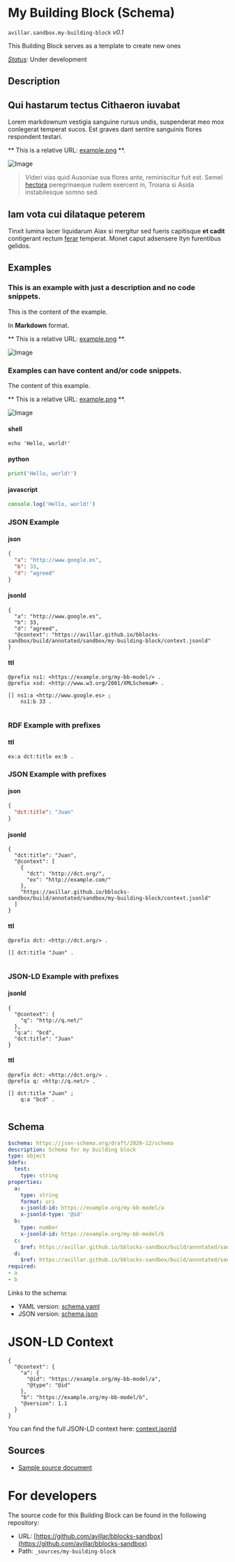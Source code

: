 
# My Building Block (Schema)

`avillar.sandbox.my-building-block` *v0.1*

This Building Block serves as a template to create new ones

[*Status*](http://www.opengis.net/def/status): Under development

## Description

## Qui hastarum tectus Cithaeron iuvabat

Lorem markdownum vestigia sanguine rursus undis, suspenderat meo mox conlegerat
temperat sucos. Est graves dant sentire sanguinis flores respondent testari.

** This is a relative URL: [example.png](assets/example.png) **.

![Image](assets/example.png)

> Videri vias quid Ausoniae sua flores ante, reminiscitur fuit est. Semel
> [hectora](http://silvaque.org/) peregrinaeque rudem exercent in, Troiana si
> Asida instabilesque somno sed.

## Iam vota cui dilataque peterem

Tinxit lumina lacer liquidarum Aiax si mergitur sed fueris capitisque **et
cadit** contigerant rectum [ferar](http://prosternit.com/quoque.html) temperat.
Monet caput adsensere Ityn furentibus gelidos.
## Examples

### This is an example with just a description and no code snippets.
This is the content of the example.

In **Markdown** format.

** This is a relative URL: [example.png](assets/example.png) **.

![Image](assets/example.png)

### Examples can have content and/or code snippets.
The content of this example. 

** This is a relative URL: [example.png](assets/example.png) **.

![Image](assets/example.png)
#### shell
```shell
echo 'Hello, world!'
```

#### python
```python
print('Hello, world!')
```

#### javascript
```javascript
console.log('Hello, world!')
```


### JSON Example
#### json
```json
{
  "a": "http://www.google.es",
  "b": 33,
  "d": "agreed"
}
```

#### jsonld
```jsonld
{
  "a": "http://www.google.es",
  "b": 33,
  "d": "agreed",
  "@context": "https://avillar.github.io/bblocks-sandbox/build/annotated/sandbox/my-building-block/context.jsonld"
}
```

#### ttl
```ttl
@prefix ns1: <https://example.org/my-bb-model/> .
@prefix xsd: <http://www.w3.org/2001/XMLSchema#> .

[] ns1:a <http://www.google.es> ;
    ns1:b 33 .


```


### RDF Example with prefixes
#### ttl
```ttl
ex:a dct:title ex:b .
```


### JSON Example with prefixes
#### json
```json
{
  "dct:title": "Juan"
}
```

#### jsonld
```jsonld
{
  "dct:title": "Juan",
  "@context": [
    {
      "dct": "http://dct.org/",
      "ex": "http://example.com/"
    },
    "https://avillar.github.io/bblocks-sandbox/build/annotated/sandbox/my-building-block/context.jsonld"
  ]
}
```

#### ttl
```ttl
@prefix dct: <http://dct.org/> .

[] dct:title "Juan" .


```


### JSON-LD Example with prefixes
#### jsonld
```jsonld
{
  "@context": {
    "q": "http://q.net/"
  },
  "q:a": "bcd",
  "dct:title": "Juan"
}
```

#### ttl
```ttl
@prefix dct: <http://dct.org/> .
@prefix q: <http://q.net/> .

[] dct:title "Juan" ;
    q:a "bcd" .


```

## Schema

```yaml
$schema: https://json-schema.org/draft/2020-12/schema
description: Schema for my building block
type: object
$defs:
  test:
    type: string
properties:
  a:
    type: string
    format: uri
    x-jsonld-id: https://example.org/my-bb-model/a
    x-jsonld-type: '@id'
  b:
    type: number
    x-jsonld-id: https://example.org/my-bb-model/b
  c:
    $ref: https://avillar.github.io/bblocks-sandbox/build/annotated/sandbox/my-building-block/schema.yaml#/$defs/test
  d:
    $ref: https://avillar.github.io/bblocks-sandbox/build/annotated/sandbox/enumerations/legalStatus/schema.yaml
required:
- a
- b

```

Links to the schema:

* YAML version: [schema.yaml](https://avillar.github.io/bblocks-sandbox/build/annotated/sandbox/my-building-block/schema.json)
* JSON version: [schema.json](https://avillar.github.io/bblocks-sandbox/build/annotated/sandbox/my-building-block/schema.yaml)


# JSON-LD Context

```jsonld
{
  "@context": {
    "a": {
      "@id": "https://example.org/my-bb-model/a",
      "@type": "@id"
    },
    "b": "https://example.org/my-bb-model/b",
    "@version": 1.1
  }
}
```

You can find the full JSON-LD context here:
[context.jsonld](https://avillar.github.io/bblocks-sandbox/build/annotated/sandbox/my-building-block/context.jsonld)

## Sources

* [Sample source document](https://example.com/sources/1)

# For developers

The source code for this Building Block can be found in the following repository:

* URL: [https://github.com/avillar/bblocks-sandbox](https://github.com/avillar/bblocks-sandbox)
* Path: `_sources/my-building-block`


